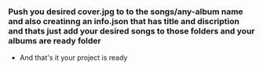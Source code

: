 ### Push you desired cover.jpg to to the songs/any-album name and also creatinng an info.json that has title and discription and thats just add your desired songs to those folders and your albums are ready folder

* And that's it your project is ready
